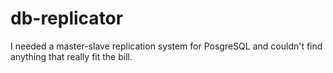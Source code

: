 # db-replicator
I needed a master-slave replication system for PosgreSQL and couldn't find anything that really fit the bill.
